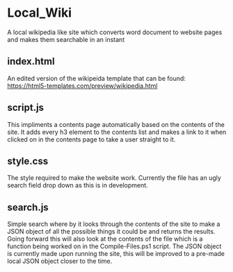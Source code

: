 # Local_Wiki
A local wikipedia like site which converts word document to website pages and makes them searchable in an instant

## index.html
An edited version of the wikipeida template that can be found: https://html5-templates.com/preview/wikipedia.html

## script.js
This impliments a contents page automatically based on the contents of the site.
It adds every h3 element to the contents list and makes a link to it when clicked on in the contents page to take a user straight to it.

## style.css
The style required to make the website work.
Currently the file has an ugly search field drop down as this is in development.

## search.js
Simple search where by it looks through the contents of the site to make a JSON object of all the possible things it could be and returns the results.
Going forward this will also look at the contents of the file which is a function being worked on in the Compile-Files.ps1 script.
The JSON object is currently made upon running the site, this will be improved to a pre-made local JSON object closer to the time.
